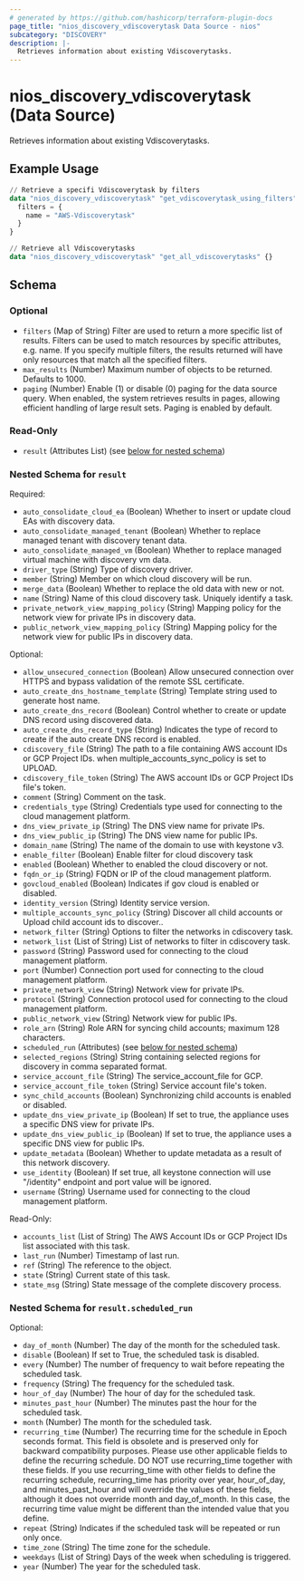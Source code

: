 ```yaml
---
# generated by https://github.com/hashicorp/terraform-plugin-docs
page_title: "nios_discovery_vdiscoverytask Data Source - nios"
subcategory: "DISCOVERY"
description: |-
  Retrieves information about existing Vdiscoverytasks.
---
```


# nios_discovery_vdiscoverytask (Data Source)

Retrieves information about existing Vdiscoverytasks.

## Example Usage

```terraform
// Retrieve a specifi Vdiscoverytask by filters
data "nios_discovery_vdiscoverytask" "get_vdiscoverytask_using_filters" {
  filters = {
    name = "AWS-Vdiscoverytask"
  }
}

// Retrieve all Vdiscoverytasks
data "nios_discovery_vdiscoverytask" "get_all_vdiscoverytasks" {}
```

<!-- schema generated by tfplugindocs -->
## Schema

### Optional

- `filters` (Map of String) Filter are used to return a more specific list of results. Filters can be used to match resources by specific attributes, e.g. name. If you specify multiple filters, the results returned will have only resources that match all the specified filters.
- `max_results` (Number) Maximum number of objects to be returned. Defaults to 1000.
- `paging` (Number) Enable (1) or disable (0) paging for the data source query. When enabled, the system retrieves results in pages, allowing efficient handling of large result sets. Paging is enabled by default.

### Read-Only

- `result` (Attributes List) (see [below for nested schema](#nestedatt--result))

<a id="nestedatt--result"></a>
### Nested Schema for `result`

Required:

- `auto_consolidate_cloud_ea` (Boolean) Whether to insert or update cloud EAs with discovery data.
- `auto_consolidate_managed_tenant` (Boolean) Whether to replace managed tenant with discovery tenant data.
- `auto_consolidate_managed_vm` (Boolean) Whether to replace managed virtual machine with discovery vm data.
- `driver_type` (String) Type of discovery driver.
- `member` (String) Member on which cloud discovery will be run.
- `merge_data` (Boolean) Whether to replace the old data with new or not.
- `name` (String) Name of this cloud discovery task. Uniquely identify a task.
- `private_network_view_mapping_policy` (String) Mapping policy for the network view for private IPs in discovery data.
- `public_network_view_mapping_policy` (String) Mapping policy for the network view for public IPs in discovery data.

Optional:

- `allow_unsecured_connection` (Boolean) Allow unsecured connection over HTTPS and bypass validation of the remote SSL certificate.
- `auto_create_dns_hostname_template` (String) Template string used to generate host name.
- `auto_create_dns_record` (Boolean) Control whether to create or update DNS record using discovered data.
- `auto_create_dns_record_type` (String) Indicates the type of record to create if the auto create DNS record is enabled.
- `cdiscovery_file` (String) The path to a file containing AWS account IDs or GCP Project IDs. when multiple_accounts_sync_policy is set to UPLOAD.
- `cdiscovery_file_token` (String) The AWS account IDs or GCP Project IDs file's token.
- `comment` (String) Comment on the task.
- `credentials_type` (String) Credentials type used for connecting to the cloud management platform.
- `dns_view_private_ip` (String) The DNS view name for private IPs.
- `dns_view_public_ip` (String) The DNS view name for public IPs.
- `domain_name` (String) The name of the domain to use with keystone v3.
- `enable_filter` (Boolean) Enable filter for cloud discovery task
- `enabled` (Boolean) Whether to enabled the cloud discovery or not.
- `fqdn_or_ip` (String) FQDN or IP of the cloud management platform.
- `govcloud_enabled` (Boolean) Indicates if gov cloud is enabled or disabled.
- `identity_version` (String) Identity service version.
- `multiple_accounts_sync_policy` (String) Discover all child accounts or Upload child account ids to discover..
- `network_filter` (String) Options to filter the networks in cdiscovery task.
- `network_list` (List of String) List of networks to filter in cdiscovery task.
- `password` (String) Password used for connecting to the cloud management platform.
- `port` (Number) Connection port used for connecting to the cloud management platform.
- `private_network_view` (String) Network view for private IPs.
- `protocol` (String) Connection protocol used for connecting to the cloud management platform.
- `public_network_view` (String) Network view for public IPs.
- `role_arn` (String) Role ARN for syncing child accounts; maximum 128 characters.
- `scheduled_run` (Attributes) (see [below for nested schema](#nestedatt--result--scheduled_run))
- `selected_regions` (String) String containing selected regions for discovery in comma separated format.
- `service_account_file` (String) The service_account_file for GCP.
- `service_account_file_token` (String) Service account file's token.
- `sync_child_accounts` (Boolean) Synchronizing child accounts is enabled or disabled.
- `update_dns_view_private_ip` (Boolean) If set to true, the appliance uses a specific DNS view for private IPs.
- `update_dns_view_public_ip` (Boolean) If set to true, the appliance uses a specific DNS view for public IPs.
- `update_metadata` (Boolean) Whether to update metadata as a result of this network discovery.
- `use_identity` (Boolean) If set true, all keystone connection will use "/identity" endpoint and port value will be ignored.
- `username` (String) Username used for connecting to the cloud management platform.

Read-Only:

- `accounts_list` (List of String) The AWS Account IDs or GCP Project IDs list associated with this task.
- `last_run` (Number) Timestamp of last run.
- `ref` (String) The reference to the object.
- `state` (String) Current state of this task.
- `state_msg` (String) State message of the complete discovery process.

<a id="nestedatt--result--scheduled_run"></a>
### Nested Schema for `result.scheduled_run`

Optional:

- `day_of_month` (Number) The day of the month for the scheduled task.
- `disable` (Boolean) If set to True, the scheduled task is disabled.
- `every` (Number) The number of frequency to wait before repeating the scheduled task.
- `frequency` (String) The frequency for the scheduled task.
- `hour_of_day` (Number) The hour of day for the scheduled task.
- `minutes_past_hour` (Number) The minutes past the hour for the scheduled task.
- `month` (Number) The month for the scheduled task.
- `recurring_time` (Number) The recurring time for the schedule in Epoch seconds format. This field is obsolete and is preserved only for backward compatibility purposes. Please use other applicable fields to define the recurring schedule. DO NOT use recurring_time together with these fields. If you use recurring_time with other fields to define the recurring schedule, recurring_time has priority over year, hour_of_day, and minutes_past_hour and will override the values of these fields, although it does not override month and day_of_month. In this case, the recurring time value might be different than the intended value that you define.
- `repeat` (String) Indicates if the scheduled task will be repeated or run only once.
- `time_zone` (String) The time zone for the schedule.
- `weekdays` (List of String) Days of the week when scheduling is triggered.
- `year` (Number) The year for the scheduled task.
